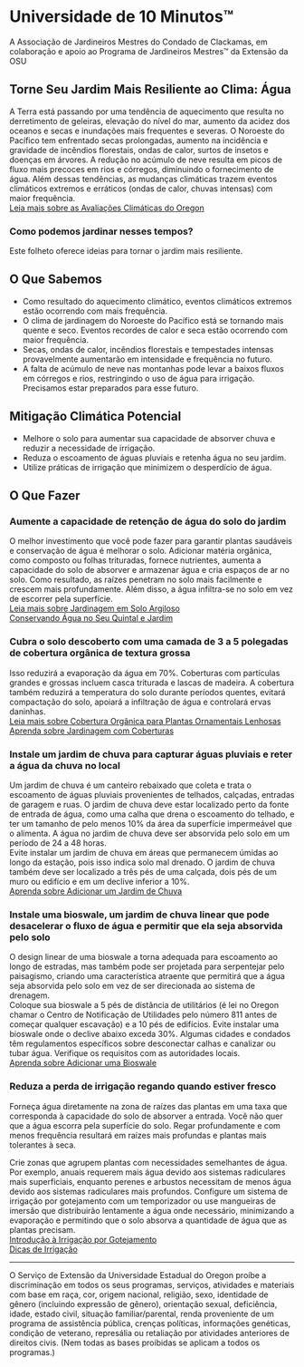# Universidade de 10 Minutos™  
A Associação de Jardineiros Mestres do Condado de Clackamas, em colaboração e apoio ao Programa de Jardineiros Mestres™ da Extensão da OSU  

## Torne Seu Jardim Mais Resiliente ao Clima: Água  
A Terra está passando por uma tendência de aquecimento que resulta no derretimento de geleiras, elevação do nível do mar, aumento da acidez dos oceanos e secas e inundações mais frequentes e severas. O Noroeste do Pacífico tem enfrentado secas prolongadas, aumento na incidência e gravidade de incêndios florestais, ondas de calor, surtos de insetos e doenças em árvores. A redução no acúmulo de neve resulta em picos de fluxo mais precoces em rios e córregos, diminuindo o fornecimento de água. Além dessas tendências, as mudanças climáticas trazem eventos climáticos extremos e erráticos (ondas de calor, chuvas intensas) com maior frequência.  
[Leia mais sobre as Avaliações Climáticas do Oregon](https://blogs.oregonstate.edu/occri/oregon-climate-assessments/)  

### Como podemos jardinar nesses tempos?  
Este folheto oferece ideias para tornar o jardim mais resiliente.  

## O Que Sabemos  
- Como resultado do aquecimento climático, eventos climáticos extremos estão ocorrendo com mais frequência.  
- O clima de jardinagem do Noroeste do Pacífico está se tornando mais quente e seco. Eventos recordes de calor e seca estão ocorrendo com maior frequência.  
- Secas, ondas de calor, incêndios florestais e tempestades intensas provavelmente aumentarão em intensidade e frequência no futuro.  
- A falta de acúmulo de neve nas montanhas pode levar a baixos fluxos em córregos e rios, restringindo o uso de água para irrigação. Precisamos estar preparados para esse futuro.  

## Mitigação Climática Potencial  
- Melhore o solo para aumentar sua capacidade de absorver chuva e reduzir a necessidade de irrigação.  
- Reduza o escoamento de águas pluviais e retenha água no seu jardim.  
- Utilize práticas de irrigação que minimizem o desperdício de água.  

## O Que Fazer  

### Aumente a capacidade de retenção de água do solo do jardim  
O melhor investimento que você pode fazer para garantir plantas saudáveis e conservação de água é melhorar o solo. Adicionar matéria orgânica, como composto ou folhas trituradas, fornece nutrientes, aumenta a capacidade do solo de absorver e armazenar água e cria espaços de ar no solo. Como resultado, as raízes penetram no solo mais facilmente e crescem mais profundamente. Além disso, a água infiltra-se no solo em vez de escorrer pela superfície.  
[Leia mais sobre Jardinagem em Solo Argiloso](https://cmastergardeners.files.wordpress.com/2022/02/gardening-in-clay-soil.pdf)  
[Conservando Água no Seu Quintal e Jardim](https://catalog.extension.oregonstate.edu/sites/catalog/files/project/pdf/em9125.pdf)  

### Cubra o solo descoberto com uma camada de 3 a 5 polegadas de cobertura orgânica de textura grossa  
Isso reduzirá a evaporação da água em 70%. Coberturas com partículas grandes e grossas incluem casca triturada e lascas de madeira. A cobertura também reduzirá a temperatura do solo durante períodos quentes, evitará compactação do solo, apoiará a infiltração de água e controlará ervas daninhas.  
[Leia mais sobre Cobertura Orgânica para Plantas Ornamentais Lenhosas](https://catalog.extension.oregonstate.edu/sites/catalog/files/project/pdf/ec1629.pdf)  
[Aprenda sobre Jardinagem com Coberturas](https://cmastergardeners.files.wordpress.com/2022/02/gardening-with-mulch.pdf)  

### Instale um jardim de chuva para capturar águas pluviais e reter a água da chuva no local  
Um jardim de chuva é um canteiro rebaixado que coleta e trata o escoamento de águas pluviais provenientes de telhados, calçadas, entradas de garagem e ruas. O jardim de chuva deve estar localizado perto da fonte de entrada de água, como uma calha que drena o escoamento do telhado, e ter um tamanho de pelo menos 10% da área da superfície impermeável que o alimenta. A água no jardim de chuva deve ser absorvida pelo solo em um período de 24 a 48 horas.  
Evite instalar um jardim de chuva em áreas que permanecem úmidas ao longo da estação, pois isso indica solo mal drenado. O jardim de chuva também deve ser localizado a três pés de uma calçada, dois pés de um muro ou edifício e em um declive inferior a 10%.  
[Aprenda sobre Adicionar um Jardim de Chuva](https://cmastergardeners.files.wordpress.com/2023/04/adding-a-rain-garden.pdf)  

### Instale uma bioswale, um jardim de chuva linear que pode desacelerar o fluxo de água e permitir que ela seja absorvida pelo solo  
O design linear de uma bioswale a torna adequada para escoamento ao longo de estradas, mas também pode ser projetada para serpentejar pelo paisagismo, criando uma característica atraente que permitirá que a água seja absorvida pelo solo em vez de ser direcionada ao sistema de drenagem.  
Coloque sua bioswale a 5 pés de distância de utilitários (é lei no Oregon chamar o Centro de Notificação de Utilidades pelo número 811 antes de começar qualquer escavação) e a 10 pés de edifícios. Evite instalar uma bioswale onde o declive abaixo exceda 30%. Algumas cidades e condados têm regulamentos específicos sobre desconectar calhas e canalizar ou tubar água. Verifique os requisitos com as autoridades locais.  
[Aprenda sobre Adicionar uma Bioswale](https://cmastergardeners.files.wordpress.com/2023/04/adding-a-bioswale.pdf)  

### Reduza a perda de irrigação regando quando estiver fresco  
Forneça água diretamente na zona de raízes das plantas em uma taxa que corresponda à capacidade do solo de absorver a entrada. Você não quer que a água escorra pela superfície do solo. Regar profundamente e com menos frequência resultará em raízes mais profundas e plantas mais tolerantes à seca.  

Crie zonas que agrupem plantas com necessidades semelhantes de água. Por exemplo, anuais requerem mais água devido aos sistemas radiculares mais superficiais, enquanto perenes e arbustos necessitam de menos água devido aos sistemas radiculares mais profundos. Configure um sistema de irrigação por gotejamento com um temporizador ou use mangueiras de imersão que distribuirão lentamente a água onde necessário, minimizando a evaporação e permitindo que o solo absorva a quantidade de água que as plantas precisam.  
[Introdução à Irrigação por Gotejamento](https://extension.oregonstate.edu/catalog/pub/em8782-s)  
[Dicas de Irrigação](https://cmastergardeners.files.wordpress.com/2022/02/watering-tips.pdf)  

---

O Serviço de Extensão da Universidade Estadual do Oregon proíbe a discriminação em todos os seus programas, serviços, atividades e materiais com base em raça, cor, origem nacional, religião, sexo, identidade de gênero (incluindo expressão de gênero), orientação sexual, deficiência, idade, estado civil, situação familiar/parental, renda proveniente de um programa de assistência pública, crenças políticas, informações genéticas, condição de veterano, represália ou retaliação por atividades anteriores de direitos civis. (Nem todas as bases proibidas se aplicam a todos os programas.)